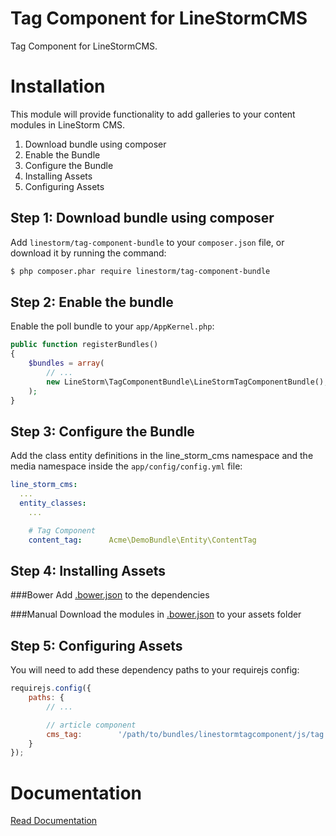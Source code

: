 Tag Component for LineStormCMS
==================================

Tag Component for LineStormCMS.

Installation
============
This module will provide functionality to add galleries to your content modules in LineStorm CMS.

1. Download bundle using composer
2. Enable the Bundle
3. Configure the Bundle
4. Installing Assets
5. Configuring Assets

Step 1: Download bundle using composer
--------------------------------------

Add `linestorm/tag-component-bundle` to your `composer.json` file, or download it by running the command:

```bash
$ php composer.phar require linestorm/tag-component-bundle
```

Step 2: Enable the bundle
-------------------------

Enable the poll bundle to your `app/AppKernel.php`:

```php
public function registerBundles()
{
    $bundles = array(
        // ...
        new LineStorm\TagComponentBundle\LineStormTagComponentBundle(),
    );
}
```

Step 3: Configure the Bundle
----------------------------

Add the class entity definitions in the line_storm_cms namespace and the media namespace
inside the `app/config/config.yml` file:

```yml
line_storm_cms:
  ...
  entity_classes:
    ...

    # Tag Component
    content_tag:      Acme\DemoBundle\Entity\ContentTag
```

Step 4: Installing Assets
-------------------------

###Bower
Add [.bower.json](.bower.json) to the dependencies

###Manual
Download the modules in [.bower.json](.bower.json) to your assets folder


Step 5: Configuring Assets
--------------------------

You will need to add these dependency paths to your requirejs config:

```js
requirejs.config({
    paths: {
        // ...

        // article component
        cms_tag:        '/path/to/bundles/linestormtagcomponent/js/tag',
    }
});
```


Documentation
=============

[Read Documentation](docs/index.md)
